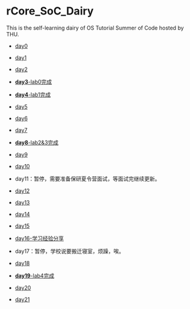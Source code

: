 # rCore_SoC_Dairy
This is the self-learning dairy of OS Tutorial Summer of Code hosted by THU.
- [day0](https://github.com/JohnWestonNull/rCore_SoC_Dairy/blob/master/entry/day0.md)
- [day1](https://github.com/JohnWestonNull/rCore_SoC_Dairy/blob/master/entry/day1.md)
- [day2](https://github.com/JohnWestonNull/rCore_SoC_Dairy/blob/master/entry/day2.md)
- [**day3**-lab0完成](https://github.com/JohnWestonNull/rCore_SoC_Dairy/blob/master/entry/day3.md)
- [**day4**-lab1完成](https://github.com/JohnWestonNull/rCore_SoC_Dairy/blob/master/entry/day4.md)

- [day5](https://github.com/JohnWestonNull/rCore_SoC_Dairy/blob/master/entry/day5.md)
- [day6](https://github.com/JohnWestonNull/rCore_SoC_Dairy/blob/master/entry/day6.md)
- [day7](https://github.com/JohnWestonNull/rCore_SoC_Dairy/blob/master/entry/day7.md)
- [**day8**-lab2&3完成](https://github.com/JohnWestonNull/rCore_SoC_Dairy/blob/master/entry/day8.md)

- [day9](https://github.com/JohnWestonNull/rCore_SoC_Dairy/blob/master/entry/day9.md)
- [day10](https://github.com/JohnWestonNull/rCore_SoC_Dairy/blob/master/entry/day10.md)

- day11：暂停，需要准备保研夏令营面试，等面试完继续更新。

- [day12](https://github.com/JohnWestonNull/rCore_SoC_Dairy/blob/master/entry/day12.md)
- [day13](https://github.com/JohnWestonNull/rCore_SoC_Dairy/blob/master/entry/day13.md)
- [day14](https://github.com/JohnWestonNull/rCore_SoC_Dairy/blob/master/entry/day14.md)
- [day15](https://github.com/JohnWestonNull/rCore_SoC_Dairy/blob/master/entry/day15.md)
- [day16-学习经验分享](https://github.com/JohnWestonNull/rCore_SoC_Dairy/blob/master/entry/day16.md)
- day17：暂停，学校说要搬迁寝室，烦躁，唉。
- [day18](https://github.com/JohnWestonNull/rCore_SoC_Dairy/blob/master/entry/day18.md)
- [**day19**-lab4完成](https://github.com/JohnWestonNull/rCore_SoC_Dairy/blob/master/entry/day19.md)
- [day20](https://github.com/JohnWestonNull/rCore_SoC_Dairy/blob/master/entry/day20.md)
- [day21](https://github.com/JohnWestonNull/rCore_SoC_Dairy/blob/master/entry/day21.md)
